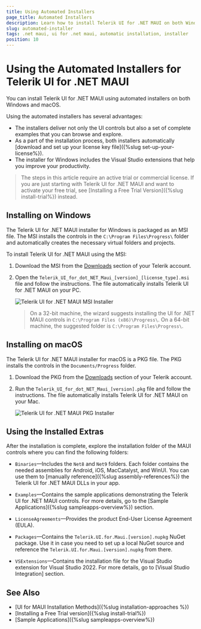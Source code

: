 ```yaml
---
title: Using Automated Installers
page_title: Automated Installers
description: Learn how to install Telerik UI for .NET MAUI on both Windows and macOS by using the automated MSI or PKG installer.
slug: automated-installer
tags: .net maui, ui for .net maui, automatic installation, installer
position: 10
---
```


# Using the Automated Installers for Telerik UI for .NET MAUI

You can install Telerik UI for .NET MAUI using automated installers on both Windows and macOS.

Using the automated installers has several advantages:

* The installers deliver not only the UI controls but also a set of complete examples that you can browse and explore.
* As a part of the installation process, both installers automatically [download and set up your license key file]({%slug set-up-your-license%}).
* The installer for Windows includes the Visual Studio extensions that help you improve your productivity.

>The steps in this article require an active trial or commercial license. If you are just starting with Telerik UI for .NET MAUI and want to activate your free trial, see [Installing a Free Trial Version]({%slug install-trial%}) instead.

## Installing on Windows

The Telerik UI for .NET MAUI installer for Windows is packaged as an MSI file. The MSI installs the controls in the `C:\Program Files\Progress\` folder and automatically creates the necessary virtual folders and projects.

To install Telerik UI for .NET MAUI using the MSI:

1. Download the MSI from the [Downloads](https://www.telerik.com/account/downloads/product-download?product=MAUI) section of your Telerik account.

1. Open the `Telerik_UI_for_dot_NET_Maui_[version]_[license_type].msi` file and follow the instructions. The file automatically installs Telerik UI for .NET MAUI on your PC.

    ![Telerik UI for .NET MAUI MSI Installer](images/msi-installer.png)

    >On a 32-bit machine, the wizard suggests installing the UI for .NET MAUI controls in `C:\Program Files (x86)\Progress\`. On a 64-bit machine, the suggested folder is `C:\Program Files\Progress\`.


## Installing on macOS

The Telerik UI for .NET MAUI installer for macOS is a PKG file. The PKG installs the controls in the `Documents/Progress` folder.

1. Download the PKG from the [Downloads](https://www.telerik.com/account/downloads/product-download?product=MAUI) section of your Telerik account.

1. Run the `Telerik_UI_for_dot_NET_Maui_[version].pkg` file and follow the instructions. The file automatically installs Telerik UI for .NET MAUI on your Mac.

    ![Telerik UI for .NET MAUI PKG Installer](images/pkg-installer.png)

## Using the Installed Extras

After the installation is complete, explore the installation folder of the MAUI controls where you can find the following folders:

* `Binaries`&mdash;Includes the `Net8` and `Net9` folders. Each folder contains the needed assemblies for Android, iOS, MacCatalyst, and WinUI. You can use them to [manually reference]({%slug assembly-references%}) the Telerik UI for .NET MAUI DLLs in your app.

* `Examples`&mdash;Contains the sample applications demonstrating the Telerik UI for .NET MAUI controls. For more details, go to the [Sample Applications]({%slug sampleapps-overview%}) section.

* `LicenseAgreements`&mdash;Provides the product End-User License Agreement (EULA).

* `Packages`&mdash;Contains the `Telerik.UI.for.Maui.[version].nupkg` NuGet package. Use it in case you need to set up a local NuGet source and reference the `Telerik.UI.for.Maui.[version].nupkg` from there.

* `VSExtensions`&mdash;Contains the installation file for the Visual Studio extension for Visual Studio 2022. For more details, go to [Visual Studio Integration] section.

## See Also

- [UI for MAUI Installation Methods]({%slug installation-approaches %})
- [Installing a Free Trial version]({%slug install-trial%}) 
- [Sample Applications]({%slug sampleapps-overview%})
